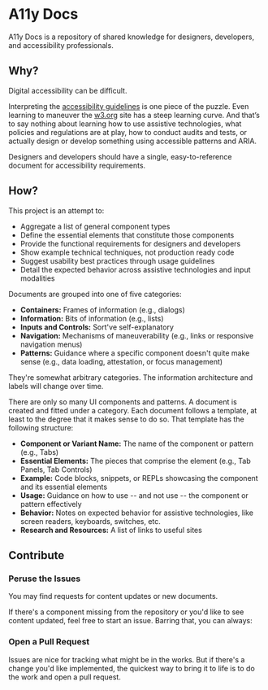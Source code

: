 # A11y Docs

A11y Docs is a repository of shared knowledge for designers, developers, and accessibility professionals.

## Why?

Digital accessibility can be difficult.

Interpreting the [accessibility guidelines](https://www.w3.org/WAI/WCAG21/quickref/) is one piece of the puzzle. Even learning to maneuver the [w3.org](https://www.w3.org/WAI/standards-guidelines/) site has a steep learning curve. And that’s to say nothing about learning how to use assistive technologies, what policies and regulations are at play, how to conduct audits and tests, or actually design or develop something using accessible patterns and ARIA.

Designers and developers should have a single, easy-to-reference document for accessibility requirements.

## How?

This project is an attempt to:

- Aggregate a list of general component types
- Define the essential elements that constitute those components
- Provide the functional requirements for designers and developers
- Show example technical techniques, not production ready code
- Suggest usability best practices through usage guidelines
- Detail the expected behavior across assistive technologies and input modalities

Documents are grouped into one of five categories:

- **Containers:** Frames of information (e.g., dialogs)
- **Information:** Bits of information (e.g., lists)
- **Inputs and Controls:** Sort've self-explanatory
- **Navigation:** Mechanisms of maneuverability (e.g., links or responsive navigation menus)
- **Patterns:** Guidance where a specific component doesn't quite make sense (e.g., data loading, attestation, or focus management)

They're somewhat arbitrary categories. The information architecture and labels will change over time.

There are only so many UI components and patterns. A document is created and fitted under a category. Each document follows a template, at least to the degree that it makes sense to do so. That template has the following structure:

- **Component or Variant Name:** The name of the component or pattern (e.g., Tabs)
- **Essential Elements:** The pieces that comprise the element (e.g., Tab Panels, Tab Controls)
- **Example:** Code blocks, snippets, or REPLs showcasing the component and its essential elements
- **Usage:** Guidance on how to use -- and not use -- the component or pattern effectively
- **Behavior:** Notes on expected behavior for assistive technologies, like screen readers, keyboards, switches, etc.
- **Research and Resources:** A list of links to useful sites

## Contribute

### Peruse the Issues

You may find requests for content updates or new documents.

If there's a component missing from the repository or you'd like to see content updated, feel free to start an issue. Barring that, you can always:

### Open a Pull Request

Issues are nice for tracking what might be in the works. But if there's a change you'd like implemented, the quickest way to bring it to life is to do the work and open a pull request.
